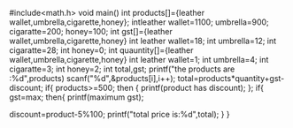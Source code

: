 #include<math.h>
void main()
int products[]={leather wallet,umbrella,cigarette,honey};
intleather wallet=1100;
umbrella=900;
cigaratte=200;
honey=100;
int gst[]={leather wallet,umbrella,cigarette,honey}
int leather wallet=18;
int umbrella=12;
int cigaratte=28;
int honey=0;
int quauntity[]={leather wallet,umbrella,cigarette,honey}
int leather wallet=1;
int umbrella=4;
int cigaratte=3;
int honey=2;
int total,gst;
printf("the products are :%d",products)
scanf("%d",&products[i],i++);
total=products*quantity+gst-discount;
if{
    products>=500;
then
{
  printf(product has discount);
};
if{
gst=max;
then{
printf(maximum gst);

discount=product-5%100;
printf("total price is:%d",total);
}
}
  
